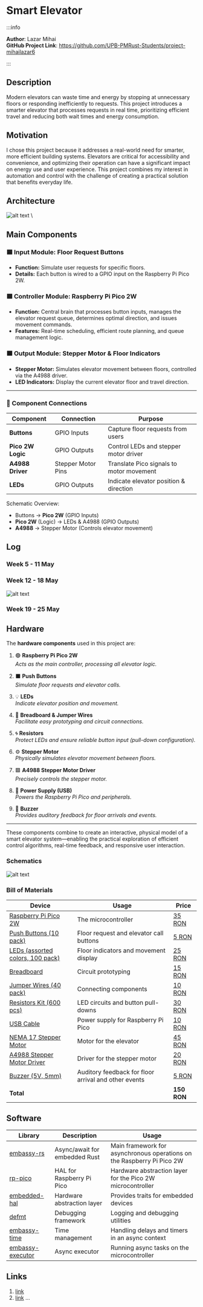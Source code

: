 # Smart Elevator

:::info 

**Author**: Lazar Mihai \
**GitHub Project Link**: https://github.com/UPB-PMRust-Students/proiect-mihailazar6

:::

## Description

Modern elevators can waste time and energy by stopping at unnecessary floors or responding inefficiently to requests. This project introduces a smarter elevator that processes requests in real time, prioritizing efficient travel and reducing both wait times and energy consumption.

## Motivation
I chose this project because it addresses a real-world need for smarter, more efficient building systems. Elevators are critical for accessibility and convenience, and optimizing their operation can have a significant impact on energy use and user experience. This project combines my interest in automation and control with the challenge of creating a practical solution that benefits everyday life.

## Architecture 
![alt text](scheme.svg) \

## Main Components

### 🟦 Input Module: Floor Request Buttons
- **Function:** Simulate user requests for specific floors.
- **Details:** Each button is wired to a GPIO input on the Raspberry Pi Pico 2W.

### 🟪 Controller Module: Raspberry Pi Pico 2W
- **Function:** Central brain that processes button inputs, manages the elevator request queue, determines optimal direction, and issues movement commands.
- **Features:** Real-time scheduling, efficient route planning, and queue management logic.

### 🟧 Output Module: Stepper Motor & Floor Indicators
- **Stepper Motor:** Simulates elevator movement between floors, controlled via the A4988 driver.
- **LED Indicators:** Display the current elevator floor and travel direction.

---

### 🔗 Component Connections

| Component        | Connection           | Purpose                                    |
|------------------|---------------------|--------------------------------------------|
| **Buttons**      | GPIO Inputs         | Capture floor requests from users          |
| **Pico 2W Logic**| GPIO Outputs        | Control LEDs and stepper motor driver      |
| **A4988 Driver** | Stepper Motor Pins  | Translate Pico signals to motor movement   |
| **LEDs**         | GPIO Outputs        | Indicate elevator position & direction     |

Schematic Overview:
- Buttons → **Pico 2W** (GPIO Inputs)
- **Pico 2W** (Logic) → LEDs & A4988 (GPIO Outputs)
- **A4988** → Stepper Motor (Controls elevator movement)

## Log

<!-- write your progress here every week -->

### Week 5 - 11 May

### Week 12 - 18 May
![alt text](project-1.webp)
### Week 19 - 25 May

## Hardware
The **hardware components** used in this project are:

1. 🟢 **Raspberry Pi Pico 2W**  
   *Acts as the main controller, processing all elevator logic.*

2. ⬛ **Push Buttons**  
   *Simulate floor requests and elevator calls.*

3. 💡 **LEDs**  
   *Indicate elevator position and movement.*

4. 🔗 **Breadboard & Jumper Wires**  
   *Facilitate easy prototyping and circuit connections.*

5. 🌀 **Resistors**  
   *Protect LEDs and ensure reliable button input (pull-down configuration).*

6. ⚙️ **Stepper Motor**  
   *Physically simulates elevator movement between floors.*

7. 🟩 **A4988 Stepper Motor Driver**  
   *Precisely controls the stepper motor.*

8. 🔌 **Power Supply (USB)**  
   *Powers the Raspberry Pi Pico and peripherals.*

9. 🔔 **Buzzer**  
   *Provides auditory feedback for floor arrivals and events.*

---

These components combine to create an interactive, physical model of a smart elevator system—enabling the practical exploration of efficient control algorithms, real-time feedback, and responsive user interaction.

### Schematics

![alt text](electric.webp) 

### Bill of Materials

<!-- Fill out this table with all the hardware components that you might need.

The format is 
```
| [Device](link://to/device) | This is used ... | [price](link://to/store) |

```

-->
| Device | Usage | Price |
|--------|--------|-------|
| [Raspberry Pi Pico 2W](https://www.optimusdigital.ro/en/raspberry-pi-boards/13327-raspberry-pi-pico-2-w.html?search_query=Raspberry+Pi+Pico+2&results=36) | The microcontroller | [35 RON](https://www.optimusdigital.ro/en/raspberry-pi-boards/12394-raspberry-pi-pico-w.html) |
| [Push Buttons (10 pack)](https://www.optimusdigital.ro/en/buttons-and-switches/8031-square-push-button-with-hold.html?search_query=button&results=491) | Floor request and elevator call buttons | [5 RON](https://www.optimusdigital.ro/en/buttons-and-switches/972-push-button-6x6x5mm.html) |
| [LEDs (assorted colors, 100 pack)](https://www.optimusdigital.ro/en/led-5mm/28-led-5mm-assorted-colors-100-pack.html) | Floor indicators and movement display | [25 RON](https://www.optimusdigital.ro/en/led-5mm/28-led-5mm-assorted-colors-100-pack.html) |
| [Breadboard](https://www.optimusdigital.ro/en/breadboards/8-breadboard-830-points.html) | Circuit prototyping | [15 RON](https://www.optimusdigital.ro/en/breadboards/8-breadboard-830-points.html) |
| [Jumper Wires (40 pack)](https://www.optimusdigital.ro/en/cables-and-wires/881-set-of-jumper-wires-mm-40-pieces.html) | Connecting components | [10 RON](https://www.optimusdigital.ro/en/cables-and-wires/881-set-of-jumper-wires-mm-40-pieces.html) |
| [Resistors Kit (600 pcs)](https://www.optimusdigital.ro/en/resistors/7-resistor-kit-600-pcs.html) | LED circuits and button pull-downs | [30 RON](https://www.optimusdigital.ro/en/resistors/7-resistor-kit-600-pcs.html) |
| [USB Cable](https://www.optimusdigital.ro/en/usb-cables/1344-usb-a-to-micro-usb-cable-15cm.html) | Power supply for Raspberry Pi Pico | [10 RON](https://www.optimusdigital.ro/en/usb-cables/1344-usb-a-to-micro-usb-cable-15cm.html) |
| [NEMA 17 Stepper Motor](https://www.optimusdigital.ro/en/stepper-motors/5057-17hs4401-stepper-motor-17-a-40-ncm.html?search_query=17HS4401&results=1) | Motor for the elevator | [45 RON](https://www.optimusdigital.ro/en/stepper-motors/2926-gm12-15byc-micro-gear-stepper-motor-130.html?search_query=stepper&results=151) |
| [A4988 Stepper Motor Driver](https://www.optimusdigital.ro/en/stepper-motor-drivers/108-a4988-stepper-motor-driver.html) | Driver for the stepper motor | [20 RON](https://www.optimusdigital.ro/en/stepper-motor-drivers/108-a4988-stepper-motor-driver.html) |
| [Buzzer (5V, 5mm)](https://www.optimusdigital.ro/en/speakers/1201-buzzer-5v-5mm.html) | Auditory feedback for floor arrival and other events | [5 RON](https://www.optimusdigital.ro/en/buzzers/12513-pcb-mounted-active-buzzer-module.html?search_query=buzzer&results=86) |
| **Total** | | **150 RON** |


## Software

| Library | Description | Usage |
|---------|-------------|-------|
| [embassy-rs](https://github.com/embassy-rs/embassy) | Async/await for embedded Rust | Main framework for asynchronous operations on the Raspberry Pi Pico 2W |
| [rp-pico](https://github.com/rp-rs/rp-pico) | HAL for Raspberry Pi Pico | Hardware abstraction layer for the Pico 2W microcontroller |
| [embedded-hal](https://github.com/rust-embedded/embedded-hal) | Hardware abstraction layer | Provides traits for embedded devices |
| [defmt](https://github.com/knurling-rs/defmt) | Debugging framework | Logging and debugging utilities |
| [embassy-time](https://docs.embassy.dev/embassy-time/) | Time management | Handling delays and timers in an async context |
| [embassy-executor](https://docs.embassy.dev/embassy-executor/) | Async executor | Running async tasks on the microcontroller |

## Links

<!-- Add a few links that inspired you and that you think you will use for your project -->

1. [link](https://example.com)
2. [link](https://example3.com)
...